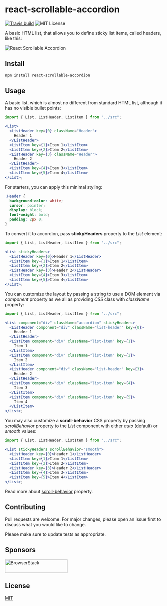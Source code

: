 # react-scrollable-accordion

[![Travis build](https://img.shields.io/travis/andrii-maglovanyi/react-scrollable-accordion?style=flat-square)](https://travis-ci.org/andrii-maglovanyi/react-scrollable-accordion)
![MIT License](https://img.shields.io/github/license/andrii-maglovanyi/react-scrollable-accordion?style=flat-square)

A basic HTML list, that allows you to define sticky list items, called headers, like this:

![React Scrollable Accordion](https://media.giphy.com/media/cNNwh9yFDzhZhceNEY/giphy.gif)

## Install

```bash
npm install react-scrollable-accordion
```

## Usage

A basic list, which is almost no different from standard HTML list, although it has no visible bullet points:

```jsx
import { List, ListHeader, ListItem } from "../src";

<List>
  <ListHeader key={0} className="Header">
    Header 1
  </ListHeader>
  <ListItem key={1}>Item 1</ListItem>
  <ListItem key={2}>Item 2</ListItem>
  <ListHeader key={3} className="Header">
    Header 2
  </ListHeader>
  <ListItem key={4}>Item 3</ListItem>
  <ListItem key={5}>Item 4</ListItem>
</List>;
```

For starters, you can apply this minimal styling:

```css
.Header {
  background-color: white;
  cursor: pointer;
  display: block;
  font-weight: bold;
  padding: 2px 0;
}
```

To convert it to accordion, pass **stickyHeaders** property to the _List_ element:

```jsx
import { List, ListHeader, ListItem } from "../src";

<List stickyHeaders>
  <ListHeader key={0}>Header 1</ListHeader>
  <ListItem key={1}>Item 1</ListItem>
  <ListItem key={2}>Item 2</ListItem>
  <ListHeader key={3}>Header 2</ListHeader>
  <ListItem key={4}>Item 3</ListItem>
  <ListItem key={5}>Item 4</ListItem>
</List>;
```

You can customize the layout by passing a string to use a DOM element via _component_ property as we all as providing _CSS_ class with _className_ property:

```jsx
import { List, ListHeader, ListItem } from "../src";

<List component="div" className="accordion" stickyHeaders>
  <ListHeader component="div" className="list-header" key={0}>
    Header 1
  </ListHeader>
  <ListItem component="div" className="list-item" key={1}>
    Item 1
  </ListItem>
  <ListItem component="div" className="list-item" key={2}>
    Item 2
  </ListItem>
  <ListHeader component="div" className="list-header" key={3}>
    Header 2
  </ListHeader>
  <ListItem component="div" className="list-item" key={4}>
    Item 3
  </ListItem>
  <ListItem component="div" className="list-item" key={5}>
    Item 4
  </ListItem>
</List>;
```

You may also customize a **scroll-behavior** CSS property by passing _scrollBehavior_ property to the _List_ component with either _auto_ (default) or _smooth_ values:

```jsx
import { List, ListHeader, ListItem } from "../src";

<List stickyHeaders scrollBehavior="smooth">
  <ListHeader key={0}>Header 1</ListHeader>
  <ListItem key={1}>Item 1</ListItem>
  <ListItem key={2}>Item 2</ListItem>
  <ListHeader key={3}>Header 2</ListHeader>
  <ListItem key={4}>Item 3</ListItem>
  <ListItem key={5}>Item 4</ListItem>
</List>;
```

Read more about [scroll-behavior](https://developer.mozilla.org/en-US/docs/Web/CSS/scroll-behavior) property.

## Contributing

Pull requests are welcome. For major changes, please open an issue first to discuss what you would like to change.

Please make sure to update tests as appropriate.

## Sponsors

<a href="https://www.browserstack.com/">
  <img
    height="43"
    width="200"
    alt="BrowserStack"
    src="https://i.imgur.com/ZRz5uuA.png"
  />
</a>

## License

[MIT](https://choosealicense.com/licenses/mit/)
